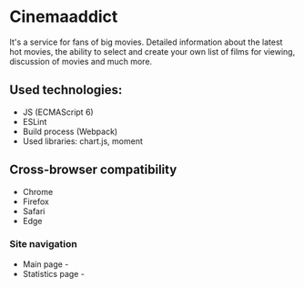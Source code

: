 # Cinemaaddict
It's a service for fans of big movies. Detailed information about the latest hot movies, the ability to select and create your own list of films for viewing, discussion of movies and much more.


## Used technologies: 
* JS (ECMAScript 6)
* ESLint
* Build process (Webpack)
* Used libraries: chart.js, moment


## Cross-browser compatibility
* Chrome 
* Firefox 
* Safari 
* Edge 


### Site navigation 
* Main page - 
* Statistics page - 
